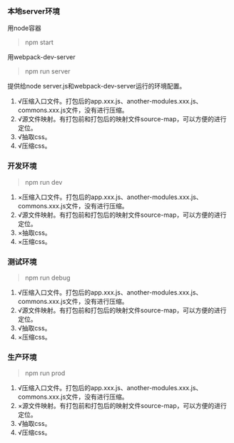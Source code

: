
### 本地server环境
用node容器
> npm start

用webpack-dev-server
> npm run server

提供给node server.js和webpack-dev-server运行的环境配置。
1. √压缩入口文件。打包后的app.xxx.js、another-modules.xxx.js、commons.xxx.js文件，没有进行压缩。
2. √源文件映射。有打包前和打包后的映射文件source-map，可以方便的进行定位。
3. √抽取css。
4. √压缩css。

### 开发环境
> npm run dev
1. ×压缩入口文件。打包后的app.xxx.js、another-modules.xxx.js、commons.xxx.js文件，没有进行压缩。
2. √源文件映射。有打包前和打包后的映射文件source-map，可以方便的进行定位。
3. ×抽取css。
4. ×压缩css。

### 测试环境
> npm run debug
1. √压缩入口文件。打包后的app.xxx.js、another-modules.xxx.js、commons.xxx.js文件，没有进行压缩。
2. √源文件映射。有打包前和打包后的映射文件source-map，可以方便的进行定位。
3. √抽取css。
4. ×压缩css。

### 生产环境
> npm run prod
1. √压缩入口文件。打包后的app.xxx.js、another-modules.xxx.js、commons.xxx.js文件，没有进行压缩。
2. ×源文件映射。有打包前和打包后的映射文件source-map，可以方便的进行定位。
3. √抽取css。
4. √压缩css。
